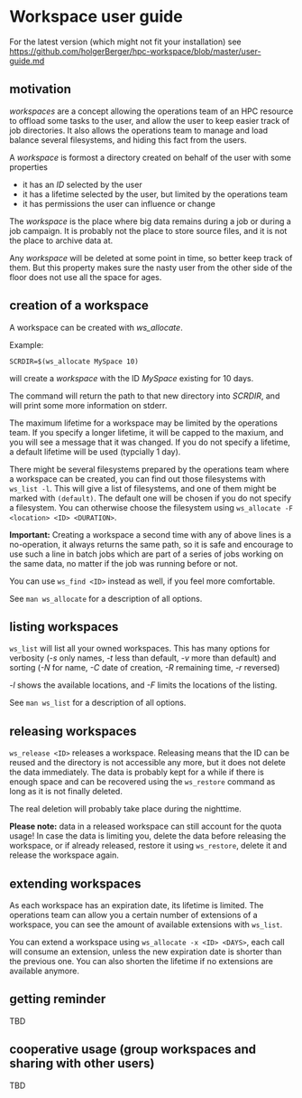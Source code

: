 # Workspace user guide

For the latest version (which might not fit your installation) see
    https://github.com/holgerBerger/hpc-workspace/blob/master/user-guide.md


## motivation

*workspaces* are a concept allowing the operations team of an HPC resource to offload some
tasks to the user, and allow the user to keep easier track of job directories.
It also allows the operations team to manage and load balance several filesystems,
and hiding this fact from the users.

A *workspace* is formost a directory created on behalf of the user with some properties
- it has an *ID* selected by the user
- it has a lifetime selected by the user, but limited by the operations team
- it has permissions the user can influence or change

The *workspace* is the place where big data remains during a job or during a job campaign.
It is probably not the place to store source files, and it is not the place to archive data at.

Any *workspace* will be deleted at some point in time, so better keep track of them.
But this property makes sure the nasty user from the other side of the floor does not use
all the space for ages.

## creation of a workspace

A workspace can be created with *ws_allocate*.

Example:

```
SCRDIR=$(ws_allocate MySpace 10)
```

will create a *workspace* with the ID *MySpace* existing for 10 days.

The command will return the path to that new directory into *SCRDIR*,
and will print some more information on stderr.

The maximum lifetime for a workspace may be limited by the operations team.  If
you specify a longer lifetime, it will be capped to the maxium, and you will see
a message that it was changed.  If you do not specify a lifetime, a default
lifetime will be used (typcially 1 day).

There might be several filesystems prepared by the operations team where a workspace
can be created, you can find out those filesystems with ```ws_list -l```.
This will give a list of filesystems, and one of them might be marked with ```(default)```.
The default one will be chosen if you do not specify a filesystem. You can otherwise
choose the filesystem using ```ws_allocate -F <location> <ID> <DURATION>```.

**Important:** Creating a workspace a second time with any of above lines
is a no-operation, it always returns the same path, so it is safe and encourage
to use such a line in batch jobs which are part of a series of jobs working
on the same data, no matter if the job was running before or not.

You can use ```ws_find <ID>``` instead as well, if you feel more comfortable.

See ```man ws_allocate``` for a description of all options.

## listing workspaces

```ws_list``` will list all your owned workspaces. This has many options for verbosity
(*-s* only names, *-t* less than default, *-v* more than default) and sorting
(*-N* for name, *-C* date of creation, *-R* remaining time, *-r* reversed)

*-l* shows the available locations, and *-F* limits the locations of the listing.

See ```man ws_list``` for a description of all options.

## releasing workspaces

```ws_release <ID>``` releases a workspace.
Releasing means that the ID can be reused and the directory is not accessible any more,
but it does not delete the data immediately.
The data is probably kept for a while if there is enough space and can be recovered using
the ```ws_restore``` command as long as it is not finally deleted.

The real deletion will probably take place during the nighttime.

**Please note:** data in a released workspace can still account for the quota usage!
In case the data is limiting you, delete the data before releasing the workspace, or if already
released, restore it using ```ws_restore```, delete it and release the workspace again.

## extending workspaces

As each workspace has an expiration date, its lifetime is limited.
The operations team can allow you a certain number of extensions of a workspace,
you can see the amount of available extensions with ```ws_list```.

You can extend a workspace using ```ws_allocate -x <ID> <DAYS>```,
each call will consume an extension, unless the new expiration date is shorter
than the previous one. You can also shorten the lifetime if no extensions
are available anymore.

## getting reminder

TBD

## cooperative usage (group workspaces and sharing with other users)

TBD
